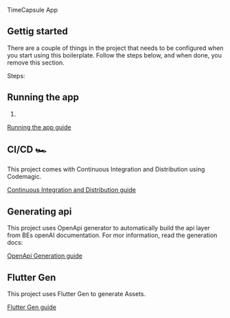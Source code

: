 

TimeCapsule App


## Gettig started

There are a couple of things in the project that needs to be configured when you start using this boilerplate. Follow the steps below, and when done, you remove this section.

Steps:

## Running the app
1. 
[Running the app guide](doc/running_the_app.md)

## CI/CD 🏎️
This project comes with Continuous Integration and Distribution using Codemagic. 

[Continuous Integration and Distribution guide](doc/continous_integration.md)

## Generating api

This project uses OpenApi generator to automatically build the api layer from BEs openAI documentation.
For mor information, read the generation docs: 

[OpenApi Generation guide](doc/api_generation.md)

## Flutter Gen
This project uses Flutter Gen to generate Assets.  

[Flutter Gen guide](doc/flutter_gen.md)



